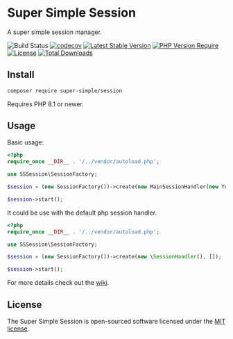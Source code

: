 # Super Simple Session
A super simple session manager.

![Build Status](https://github.com/alextodorov/super-simple-session/actions/workflows/build.yml/badge.svg?branch=main) [![codecov](https://codecov.io/gh/alextodorov/super-simple-session/branch/main/graph/badge.svg?token=4RUNRVHM2L)](https://codecov.io/gh/alextodorov/super-simple-session) [![Latest Stable Version](http://poser.pugx.org/super-simple/session/v)](https://packagist.org/packages/super-simple/session) [![PHP Version Require](http://poser.pugx.org/super-simple/session/require/php)](https://packagist.org/packages/super-simple/session) [![License](http://poser.pugx.org/super-simple/session/license)](https://packagist.org/packages/super-simple/session) [![Total Downloads](http://poser.pugx.org/super-simple/session/downloads)](https://packagist.org/packages/super-simple/session)

Install
-------

```sh
composer require super-simple/session
```

Requires PHP 8.1 or newer.

Usage
-----

Basic usage:

```php
<?php
require_once __DIR__ . '/../vendor/autoload.php';

use SSSession\SessionFactory;

$session = (new SessionFactory())->create(new MainSessionHandler(new YourStorage()), []);

$session->start();
```

It could be use with the default php session handler.

```php
<?php
require_once __DIR__ . '/../vendor/autoload.php';

use SSSession\SessionFactory;

$session = (new SessionFactory())->create(new \SessionHandler(), []);

$session->start();
```

For more details check out the [wiki].

[wiki]: https://github.com/alextodorov/super-simple-session/wiki


License
-----

The Super Simple Session is open-sourced software licensed under the [MIT license](https://opensource.org/licenses/MIT).